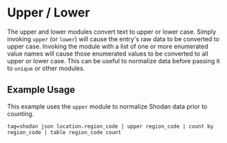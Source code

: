 # Upper / Lower

The upper and lower modules convert text to upper or lower case. Simply invoking `upper` (or `lower`) will cause the entry's raw data to be converted to upper case. Invoking the module with a list of one or more enumerated value names will cause those enumerated values to be converted to all upper or lower case. This can be useful to normalize data before passing it to `unique` or other modules.

## Example Usage

This example uses the `upper` module to normalize Shodan data prior to counting.

```gravwell
tag=shodan json location.region_code | upper region_code | count by region_code | table region_code count
```
